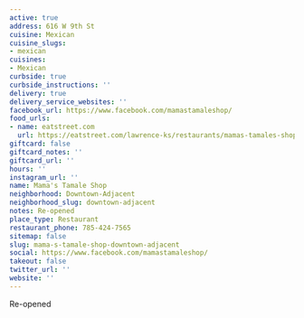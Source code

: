 ```yaml
---
active: true
address: 616 W 9th St
cuisine: Mexican
cuisine_slugs:
- mexican
cuisines:
- Mexican
curbside: true
curbside_instructions: ''
delivery: true
delivery_service_websites: ''
facebook_url: https://www.facebook.com/mamastamaleshop/
food_urls:
- name: eatstreet.com
  url: https://eatstreet.com/lawrence-ks/restaurants/mamas-tamales-shop
giftcard: false
giftcard_notes: ''
giftcard_url: ''
hours: ''
instagram_url: ''
name: Mama's Tamale Shop
neighborhood: Downtown-Adjacent
neighborhood_slug: downtown-adjacent
notes: Re-opened
place_type: Restaurant
restaurant_phone: 785-424-7565
sitemap: false
slug: mama-s-tamale-shop-downtown-adjacent
social: https://www.facebook.com/mamastamaleshop/
takeout: false
twitter_url: ''
website: ''
---
```


Re-opened